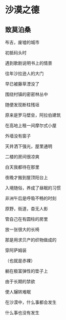    

# 沙漠之德

## 致莫泊桑

布吉，废墟的城市

初抵码头时

遇到歌剧说明书上的情景

往年沙拉逊人的大门

早已被藤草湮没了

围绕村镇的密密林丛中

随便发现断柱残垣

原来是罗马壁垒，阿拉伯建筑

在高地上租一间摩尔式小屋

外墙没有窗子

天井洒下强光，屋里通明

二楼的房间很凉爽

白天我都待在那里

夜晚才搬到屋顶阳台上

入境随俗，养成了昼眠的习惯

非洲午后是呼吸不畅的时刻

原野，街道，杳无人影

管自己在有圆柱的房里

放一张很大的长椅

那是用求贝产的织物做成的

穿阿萨姆装

（也就是赤裸）

躺在极富弹性的垫子上

由于长期的禁欲

使人辗转难眠

在沙漠中，什么事都会发生

什么事也没有发生